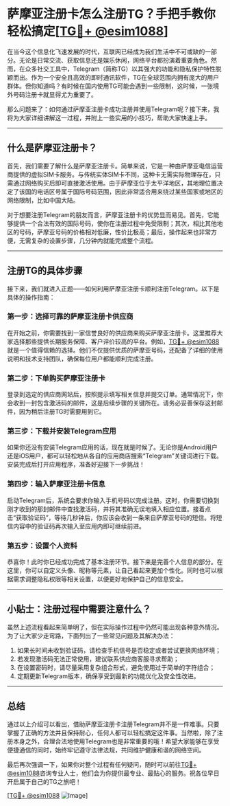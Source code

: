# 萨摩亚注册卡怎么注册TG？手把手教你轻松搞定[[TG💪+ @esim1088](https://t.me/s/esim1088)]

在当今这个信息化飞速发展的时代，互联网已经成为我们生活中不可或缺的一部分。无论是日常交流、获取信息还是娱乐休闲，网络平台都扮演着重要角色。然而，在众多社交工具中，Telegram（简称TG）以其强大的功能和隐私保护特性脱颖而出。作为一个安全且高效的即时通讯软件，TG在全球范围内拥有庞大的用户群体。但你知道吗？有时候在国内使用TG可能会遇到一些限制，这时候，一张境外号码注册卡就显得尤为重要了。

那么问题来了：如何通过萨摩亚注册卡成功注册并使用Telegram呢？接下来，我将为大家详细讲解这一过程，并附上一些实用的小技巧，帮助大家快速上手。

---

## 什么是萨摩亚注册卡？

首先，我们需要了解什么是萨摩亚注册卡。简单来说，它是一种由萨摩亚电信运营商提供的虚拟SIM卡服务。与传统实体SIM卡不同，这种卡无需实际物理存在，只需通过网络购买后即可直接激活使用。由于萨摩亚位于太平洋地区，其地理位置决定了该国的电话区号属于国际号码范围，因此非常适合用来绕过某些国家或地区的网络限制，比如中国大陆。

对于想要注册Telegram的朋友而言，萨摩亚注册卡的优势显而易见。首先，它能够提供一个合法有效的国际号码，使你在注册过程中免受限制；其次，相比其他地区的号码，萨摩亚号码的价格相对低廉，性价比极高；最后，操作起来也非常方便，无需复杂的设置步骤，几分钟内就能完成整个流程。

---

## 注册TG的具体步骤

接下来，我们就进入正题——如何利用萨摩亚注册卡顺利注册Telegram。以下是具体的操作指南：

### 第一步：选择可靠的萨摩亚注册卡供应商

在开始之前，你需要找到一家信誉良好的供应商来购买萨摩亚注册卡。这里推荐大家选择那些提供长期服务保障、客户评价较高的平台。例如，[TG💪+ @esim1088](https://t.me/s/esim1088)就是一个值得信赖的选择。他们不仅提供优质的萨摩亚号码，还配备了详细的使用说明和技术支持团队，确保每位用户都能顺利完成注册。

### 第二步：下单购买萨摩亚注册卡

登录到选定的供应商网站后，按照提示填写相关信息并提交订单。通常情况下，你会收到一封包含激活码的邮件，这是后续步骤的关键所在。请务必妥善保存这封邮件，因为稍后注册TG时需要用到它。

### 第三步：下载并安装Telegram应用

如果你还没有安装Telegram应用的话，现在就是时候了。无论你是Android用户还是iOS用户，都可以轻松地从各自的应用商店搜索“Telegram”关键词进行下载。安装完成后打开应用程序，准备好迎接下一步挑战！

### 第四步：输入萨摩亚注册卡信息

启动Telegram后，系统会要求你输入手机号码以完成注册。这时，你需要切换到刚才收到的那封邮件中查找激活码，并将其准确无误地填入相应位置。接着点击“获取验证码”，等待几秒钟后，你应该会收到一条来自萨摩亚号码的短信。将短信内容中的验证码再次输入至应用内即可继续前进。

### 第五步：设置个人资料

恭喜你！此时你已经成功完成了基本注册环节。接下来是完善个人信息的部分。在这里，你可以自定义头像、昵称等元素，让自己看起来更加个性化。同时也可以根据需求调整隐私权限等相关设置，以便更好地保护自己的信息安全。

---

## 小贴士：注册过程中需要注意什么？

虽然上述流程看起来简单明了，但在实际操作过程中仍然可能出现各种意外情况。为了让大家少走弯路，下面列出了一些常见问题及其解决办法：

1. 如果长时间未收到验证码，请检查手机信号是否稳定或者尝试更换网络环境；
2. 若发现激活码无法正常使用，建议联系供应商客服寻求帮助；
3. 在设置密码时，请尽量采用复杂组合形式，避免使用过于简单的字符组合；
4. 定期更新Telegram版本，确保享受到最新的功能优化及安全性改进。

---

## 总结

通过以上介绍可以看出，借助萨摩亚注册卡注册Telegram并不是一件难事。只要掌握了正确的方法并且保持耐心，任何人都可以轻松搞定这件事。当然啦，除了注册本身之外，合理合法地使用Telegram也是非常重要的哦！希望大家能够在享受便捷通信的同时，始终牢记遵守法律法规，共同维护健康和谐的网络空间。

最后再次强调一下，如果你对整个过程有任何疑问，随时可以前往[TG💪+ @esim1088](https://t.me/s/esim1088)咨询专业人士，他们会为你提供最专业、最贴心的服务。祝各位早日开启属于自己的TG之旅吧！

[[TG💪+ @esim1088](https://t.me/s/esim1088) ![Image](https://i.postimg.cc/4NQfJmqS/Snipaste-2025-05-13-00-14-12.png)]